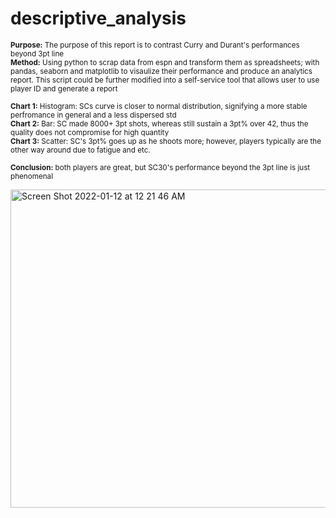 # descriptive_analysis

<sub><b>Purpose:</b> The purpose of this report is to contrast Curry and Durant's performances beyond 3pt line</br></sub>
<sub><b>Method:</b> Using python to scrap data from espn and transform them as spreadsheets; with pandas, seaborn and matplotlib to visaulize their performance and produce an analytics report. This script could be further modified into a self-service tool that allows user to use player ID and generate a report</br></sub>

<sub><b>Chart 1:</b> Histogram: SCs curve is closer to normal distribution, signifying a more stable perfromance in general and a less dispersed std</br></sub>
<sub><b>Chart 2:</b> Bar: SC made 8000+ 3pt shots, whereas still sustain a 3pt% over 42, thus the quality does not compromise for high quantity</br></sub>
<sub><b>Chart 3:</b> Scatter: SC's 3pt% goes up as he shoots more; however, players typically are the other way around due to fatigue and etc.</br></sub>

<sub><b>Conclusion:</b> both players are great, but SC30's performance beyond the 3pt line is just phenomenal</br></sub>

<img width="509" alt="Screen Shot 2022-01-12 at 12 21 46 AM" src="https://user-images.githubusercontent.com/51377447/148981142-c6c2ad0c-0663-4dd4-8df1-db4596b7b48d.png">
